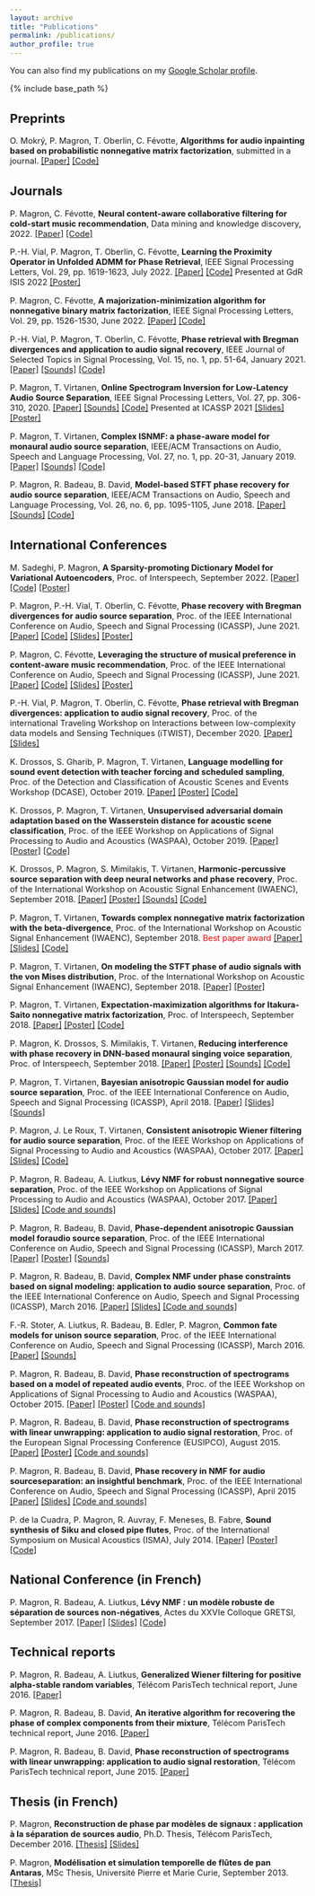 ```yaml
---
layout: archive
title: "Publications"
permalink: /publications/
author_profile: true
---
```


<style type="text/css">
  body{
  font-size: 11pt;
}
</style>

You can also find my publications on my [Google Scholar profile](https://scholar.google.co.uk/citations?user=67-Uh0cAAAAJ).

{% include base_path %}

## Preprints

O. Mokrý, P. Magron, T. Oberlin, C. Févotte, **Algorithms for audio inpainting based on probabilistic nonnegative matrix factorization**, submitted in a journal. [[Paper]](https://arxiv.org/abs/2206.13768) [[Code]](https://github.com/ondrejmokry/InpaintingNMF)


## Journals

P. Magron, C. Févotte, **Neural content-aware collaborative filtering for cold-start music recommendation**, Data mining and knowledge discovery, 2022. [[Paper]](https://arxiv.org/abs/2102.12369) [[Code]](https://github.com/magronp/ncacf)

P.-H. Vial, P. Magron, T. Oberlin, C. Févotte, **Learning the Proximity Operator in Unfolded ADMM for Phase Retrieval**, IEEE Signal Processing Letters, Vol. 29, pp. 1619-1623, July 2022. [[Paper]](https://arxiv.org/abs/2204.01360) [[Code]](https://github.com/phvial/LearningProxPR)
Presented at GdR ISIS 2022 [[Poster]](/files/2022_gdrisis_uadmm_poster.pdf)

P. Magron, C. Févotte, **A majorization-minimization algorithm for nonnegative binary matrix factorization**, IEEE Signal Processing Letters, Vol. 29, pp. 1526-1530, June 2022. [[Paper]](https://arxiv.org/abs/2204.09741) [[Code]](https://github.com/magronp/NMF-binary)

P.-H. Vial, P. Magron, T. Oberlin, C. Févotte, **Phase retrieval with Bregman divergences and application to audio signal recovery**, IEEE Journal of Selected Topics in Signal Processing, Vol. 15, no. 1, pp. 51-64, January 2021. [[Paper]](https://arxiv.org/abs/2010.00392) [[Sounds]](/demos/jstsp21.html) [[Code]](https://github.com/phvial/PRBregDiv)

P. Magron, T. Virtanen, **Online Spectrogram Inversion for Low-Latency Audio Source Separation**, IEEE Signal Processing Letters, Vol. 27, pp. 306-310, 2020. [[Paper]](https://arxiv.org/abs/1911.03128) [[Sounds]](/demos/spl20_omisi.html) [[Code]](https://github.com/magronp/omisi)
Presented at ICASSP 2021 [[Slides]](/files/2021_icassp_omisi_slides.pdf) [[Poster]](/files/2021_icassp_omisi_poster.pdf)

P. Magron, T. Virtanen, **Complex ISNMF: a phase-aware model for monaural audio source separation**, IEEE/ACM Transactions on Audio, Speech and Language Processing, Vol. 27, no. 1, pp. 20-31, January 2019.
[[Paper]](https://arxiv.org/abs/1802.03156) [[Sounds]](/demos/taslp19_cisnmf.html) [[Code]](https://github.com/magronp/complex-isnmf)

P. Magron, R. Badeau, B. David, **Model-based STFT phase recovery for audio source separation**, IEEE/ACM Transactions on Audio, Speech and Language Processing, Vol. 26, no. 6, pp. 1095-1105, June 2018.
[[Paper]](https://arxiv.org/abs/1608.01953) [[Sounds]](/demos/taslp18_puiter.html) [[Code]](https://github.com/magronp/pu-iter)

## International Conferences

M. Sadeghi, P. Magron, **A Sparsity-promoting Dictionary Model for Variational Autoencoders**, Proc. of Interspeech, September 2022. [[Paper]](https://arxiv.org/abs/2203.15758) [[Code]](https://gitlab.inria.fr/smostafa/sdm-vae) [[Poster]](/files/2022_interspeech.pdf)

P. Magron, P.-H. Vial, T. Oberlin, C. Févotte, **Phase recovery with Bregman divergences for audio source separation**, Proc. of the IEEE International Conference on Audio, Speech and Signal Processing (ICASSP), June 2021.
[[Paper]](https://arxiv.org/abs/2010.10255) [[Code]](https://github.com/magronp/bregmisi) [[Slides]](/files/2021_icassp_bregmisi_slides.pdf) [[Poster]](/files/2021_icassp_bregmisi_poster.pdf)

P. Magron, C. Févotte, **Leveraging the structure of musical preference in content-aware music recommendation**, Proc. of the IEEE International Conference on Audio, Speech and Signal Processing (ICASSP), June 2021.
[[Paper]](https://arxiv.org/abs/2010.10276) [[Code]](https://github.com/magronp/mus-reco-avd) [[Slides]](/files/2021_icassp_avd_slides.pdf) [[Poster]](/files/2021_icassp_avd_poster.pdf)

P.-H. Vial, P. Magron, T. Oberlin, C. Févotte, **Phase retrieval with Bregman divergences: application to audio signal recovery**, Proc. of the international Traveling Workshop on Interactions between
low-complexity data models and Sensing Techniques (iTWIST), December 2020.
[[Paper]](https://arxiv.org/abs/2011.12818) [[Slides]](/files/2020_itwist.pdf)

K. Drossos, S. Gharib, P. Magron, T. Virtanen, **Language modelling for sound event detection with teacher forcing and scheduled sampling**, Proc. of the Detection and Classification of Acoustic Scenes and Events Workshop (DCASE), October 2019.
[[Paper]](https://arxiv.org/abs/1907.08506) [[Poster]](/files/2019_dcase.pdf) [[Code]](https://github.com/dr-costas/SEDLM)

K. Drossos, P. Magron, T. Virtanen, **Unsupervised adversarial domain adaptation based on the Wasserstein distance for acoustic scene classification**, Proc. of the IEEE Workshop on Applications of Signal Processing to Audio and Acoustics (WASPAA), October 2019.
[[Paper]](https://arxiv.org/abs/1904.10678) [[Poster]](/files/2019_waspaa.pdf) [[Code]](https://github.com/dr-costas/undaw)

K. Drossos, P. Magron, S. Mimilakis, T. Virtanen, **Harmonic-percussive source separation with deep neural networks and phase recovery**, Proc. of the International Workshop on Acoustic Signal Enhancement (IWAENC), September 2018.
[[Paper]](https://hal.archives-ouvertes.fr/hal-01812225) [[Poster]](/files/2018_iwaenc_hpss.pdf) [[Sounds]](http://arg.cs.tut.fi/demo/hpss-madtwinnet) [[Code]](https://github.com/magronp/phase-hpss)

P. Magron, T. Virtanen, **Towards complex nonnegative matrix factorization with the beta-divergence**, Proc. of the International Workshop on Acoustic Signal Enhancement (IWAENC), September 2018. <span style="color:red">Best paper award</span>
[[Paper]](https://hal.archives-ouvertes.fr/hal-01779664) [[Slides]](/files/2018_iwaenc_betadiv.pdf) [[Code]](https://github.com/magronp/complex-beta-nmf)

P. Magron, T. Virtanen, **On modeling the STFT phase of audio signals with the von Mises distribution**, Proc. of the International Workshop on Acoustic Signal Enhancement (IWAENC), September 2018.
[[Paper]](https://hal.archives-ouvertes.fr/hal-01763147) [[Poster]](/files/2018_iwaenc_vm.pdf)

P. Magron, T. Virtanen, **Expectation-maximization algorithms for Itakura-Saito nonnegative matrix factorization**, Proc. of Interspeech, September 2018.
[[Paper]](https://hal.archives-ouvertes.fr/hal-01632082) [[Poster]](/files/2018_interspeech_emisnmf.pdf) [[Code]](https://github.com/magronp/em-isnmf)

P. Magron, K. Drossos, S. Mimilakis, T. Virtanen, **Reducing interference with phase recovery in DNN-based monaural singing voice separation**, Proc. of Interspeech, September 2018.
[[Paper]](https://hal.archives-ouvertes.fr/hal-01741278) [[Poster]](/files/2018_interspeech_dnnphase.pdf) [[Sounds]](http://arg.cs.tut.fi/demo/phase-madtwinnet) [[Code]](https://github.com/magronp/phase-madtwinnet)

P. Magron, T. Virtanen, **Bayesian anisotropic Gaussian model for audio source separation**, Proc. of the IEEE International Conference on Audio, Speech and Signal Processing (ICASSP), April 2018.
[[Paper]](https://hal.archives-ouvertes.fr/hal-01632081) [[Slides]](/files/2018_icassp.pdf) [[Sounds]](/demos/icassp18.html)

P. Magron, J. Le Roux, T. Virtanen, **Consistent anisotropic Wiener filtering for audio source separation**, Proc. of the IEEE Workshop on Applications of Signal Processing to Audio and Acoustics (WASPAA), October 2017.
[[Paper]](https://hal.archives-ouvertes.fr/hal-01593126) [[Slides]](/files/2017_waspaa_caw.pdf) [[Code]](/files/2017_waspaa_caw.zip)

P. Magron, R. Badeau, A. Liutkus, **Lévy NMF for robust nonnegative source separation**, Proc. of the IEEE Workshop on Applications of Signal Processing to Audio and Acoustics (WASPAA), October 2017.
[[Paper]](https://hal.archives-ouvertes.fr/hal-01548488) [[Slides]](/files/2017_waspaa_levy.pdf) [[Code and sounds]](/files/2017_levy.zip)

P. Magron, R. Badeau, B. David, **Phase-dependent anisotropic Gaussian model foraudio source separation**, Proc. of the IEEE International Conference on Audio, Speech and Signal Processing (ICASSP), March 2017.
[[Paper]](https://hal.archives-ouvertes.fr/hal-01416355) [[Poster]](/files/2017_icassp.pdf) [[Sounds]](/demos/icassp17.html)

P. Magron, R. Badeau, B. David, **Complex NMF under phase constraints based on signal modeling: application to audio source separation**, Proc. of the IEEE International Conference on Audio, Speech and Signal Processing (ICASSP), March 2016.
[[Paper]](https://hal.archives-ouvertes.fr/hal-01248013) [[Slides]](/files/2016_icassp.pdf) [[Code and sounds]](/files/2016_icassp.zip)

F.-R. Stoter, A. Liutkus, R. Badeau, B. Edler, P. Magron, **Common fate models for unison source separation**, Proc. of the IEEE International Conference on Audio, Speech and Signal Processing (ICASSP), March 2016.
[[Paper]](https://hal.archives-ouvertes.fr/hal-01248012) [[Sounds]](http://www.loria.fr/%7Ealiutkus/cfm/)

P. Magron, R. Badeau, B. David, **Phase reconstruction of spectrograms based on a model of repeated audio events**, Proc. of the IEEE Workshop on Applications of Signal Processing to Audio and Acoustics (WASPAA), October 2015.
[[Paper]](https://hal.archives-ouvertes.fr/hal-01219637) [[Poster]](/files/2015_waspaa.pdf) [[Code and sounds]](/files/2015_waspaa.zip)

P. Magron, R. Badeau, B. David, **Phase reconstruction of spectrograms with linear unwrapping: application to audio signal restoration**, Proc. of the European Signal Processing Conference (EUSIPCO), August 2015.
[[Paper]](https://hal.archives-ouvertes.fr/hal-01206804) [[Poster]](/files/2015_eusipco.pdf) [[Code and sounds]](/files/2015_eusipco.zip)

P. Magron, R. Badeau, B. David, **Phase recovery in NMF for audio sourceseparation: an insightful benchmark**, Proc. of the IEEE International Conference on Audio, Speech and Signal Processing (ICASSP), April 2015
[[Paper]](https://hal.archives-ouvertes.fr/hal-01110032) [[Slides]](/files/2015_icassp.pdf) [[Code and sounds]](/files/2015_icassp.zip)

P. de la Cuadra, P. Magron, R. Auvray, F. Meneses, B. Fabre, **Sound synthesis of Siku and closed pipe flutes**, Proc. of the International Symposium on Musical Acoustics (ISMA), July 2014.
[[Paper]](https://hal.archives-ouvertes.fr/hal-01323119) [[Poster]](/files/2014_isma.pdf) [[Code]](https://github.com/timowest/flauta) 

## National Conference (in French)

P. Magron, R. Badeau, A. Liutkus, **Lévy NMF : un modèle robuste de séparation de sources non-négatives**, Actes du XXVIe Colloque GRETSI, September 2017.
[[Paper]](https://hal.archives-ouvertes.fr/hal-01540484) [[Slides]](/files/2017_gretsi.pdf) [[Code]](/files/2017_levy.zip)

## Technical reports

P. Magron, R. Badeau, A. Liutkus, **Generalized Wiener filtering for positive alpha-stable random variables**, Télécom ParisTech technical report, June 2016.
[[Paper]](https://hal.archives-ouvertes.fr/hal-01340797)

P. Magron, R. Badeau, B. David, **An iterative algorithm for recovering the phase of complex components from their mixture**, Télécom ParisTech technical report, June 2016.
[[Paper]](https://hal.archives-ouvertes.fr/hal-01325625)

P. Magron, R. Badeau, B. David, **Phase reconstruction of spectrograms with linear unwrapping: application to audio signal restoration**, Télécom ParisTech technical report, June 2015.
[[Paper]](https://hal.archives-ouvertes.fr/hal-02287339)

## Thesis (in French)

P. Magron, **Reconstruction de phase par modèles de signaux : application à la séparation de sources audio**, Ph.D. Thesis, Télécom ParisTech, December 2016.
[[Thesis]](https://hal.archives-ouvertes.fr/tel-01474501) [[Slides]](/files/phd_slides.pdf)

P. Magron, **Modélisation et simulation temporelle de flûtes de pan Antaras**, MSc Thesis, Université Pierre et Marie Curie, September 2013.
[[Thesis]](http://www.atiam.ircam.fr/Archives/Stages1213/MAGRON_Paul.pdf)

